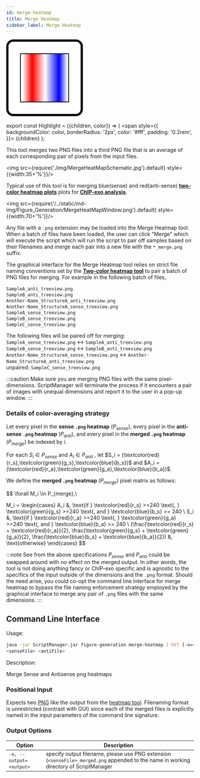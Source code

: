 ```yaml
---
id: merge-heatmap
title: Merge Heatmap
sidebar_label: Merge Heatmap
---
```


![Merge Heatmap](/../static/icons/Figure_Generation/MergeHeatmaps_square.svg)

export const Highlight = ({children, color}) => (
<span
style={{
      backgroundColor: color,
      borderRadius: '2px',
      color: '#fff',
      padding: '0.2rem',
    }}>
{children}
</span>
);

This tool merges two PNG files into a third PNG file that is an average of each corresponding pair of pixels from the input files.

<img src={require('./img/MergeHeatMapSchematic.jpg').default} style={{width:35+'%'}}/>

Typical use of this tool is for merging <Highlight color="blue">blue(sense)</Highlight> and <Highlight color="red">red(anti-sense)</Highlight> [**two-color heatmap plots**][heatmap] plots for [**ChIP-exo analysis**][chip-exo-tutorial].

<img src={require('/../static/md-img/Figure_Generation/MergeHeatMapWindow.png').default} style={{width:70+'%'}}/>

Any file with a `.png` extension may be loaded into the Merge Heatmap tool. When a batch of files have been loaded, the user can click "Merge" which will execute the script which will run the script to pair off samples based on their filenames and merge each pair into a new file with the `*_merge.png` suffix.

The graphical interface for the Merge Heatmap tool relies on strict file naming conventions set by the [**Two-color heatmap tool**][heatmap] to pair a batch of PNG files for merging. For example in the following batch of files,

```
SampleA_anti_treeview.png
SampleB_anti_treeview.png
Another-Name_StructureA_anti_treeview.png
Another-Name_StructureA_sense_treeview.png
SampleA_sense_treeview.png
SampleB_sense_treeview.png
SampleC_sense_treeview.png
```

The following files will be paired off for merging:<br />
`SampleA_sense_treeview.png` &harr; `SampleA_anti_treeview.png`<br />
`SampleB_sense_treeview.png` &harr; `SampleB_anti_treeview.png`<br />
`Another-Name_StructureA_sense_treeview.png` &harr; `Another-Name_StructureA_anti_treeview.png`<br />
unpaired: `SampleC_sense_treeview.png`

:::caution
Make sure you are merging PNG files with the same pixel-dimensions. ScriptManager will terminate the process if it encounters a pair of images with unequal dimensions and report it to the user in a pop-up window.
:::

### Details of color-averaging strategy

Let every pixel in the **sense `.png` heatmap** ($P_{sense}$),
every pixel in the **anti-sense `.png` heatmap** ($P_{anti}$), and
every pixel in the **merged `.png` heatmap** ($P_{merge}$) be indexed by $i$.

For each $S_i \in P_{sense}$ and $A_i \in P_{anti}$
, let
$S_i = (\textcolor{red}{r_s},\textcolor{green}{g_s},\textcolor{blue}{b_s})$
and
$A_i = (\textcolor{red}{r_a},\textcolor{green}{g_a},\textcolor{blue}{b_a})$.

We define the **merged `.png` heatmap** ($P_{merge}$) pixel matrix as follows:

$$
\forall M_i \in P_{merge},\\

M_i =
\begin{cases}
A_i     &, \text{if } \textcolor{red}{r_s} >=240 \text{, } \textcolor{green}{g_s} >=240 \text{, and } \textcolor{blue}{b_s} >= 240
\\
S_i     &, \text{if } \textcolor{red}{r_a} >=240 \text{, } \textcolor{green}{g_a} >=240 \text{, and } \textcolor{blue}{b_a} >= 240
\\
(\frac{\textcolor{red}{r_s} + \textcolor{red}{r_a}}{2},
  \frac{\textcolor{green}{g_s} + \textcolor{green}{g_a}}{2},
  \frac{\textcolor{blue}{b_s} + \textcolor{blue}{b_a}}{2})     &, \text{otherwise}
\end{cases}
$$

:::note
See from the above specifications $P_{sense}$ and $P_{anti}$ could be swapped around with no effect on the merged output. In other words, the tool is not doing anything fancy or ChIP-exo specific and is agnostic to the specifics of the input outside of the dimensions and the `.png` format. Should the need arise, you could co-opt the command line interface for merge heatmap to bypass the file naming enforcement strategy employed by the graphical interface to merge any pair of `.png` files with the same dimensions.
:::

## Command Line Interface

Usage:

```bash
java -jar ScriptManager.jar figure-generation merge-heatmap [-hV] [-o=<output>]
<senseFile> <antiFile>
```

Description:

Merge Sense and Antisense png heatmaps

### Positional Input

Expects two [PNG][png-format] like the output from the [heatmap tool][heatmap]. Filenaming format is unrestricted (contrast with GUI) since each of the merged files is explicitly named in the input parameters of the command line signature.

### Output Options

| Option                  | Description                                                                                                                            |
| ----------------------- | -------------------------------------------------------------------------------------------------------------------------------------- |
| `-o, --output=<output>` | specify output filename, please use PNG extension (`<senseFile>_merged.png` appended to the name in working directory of ScriptManager |

[cdt-format]: /docs/file-formats
[png-format]: /docs/file-formats
[heatmap]: /docs/figure-generation/heatmap.md
[chip-exo-tutorial]: /docs/Tutorials/threebasicplots-exo.md
